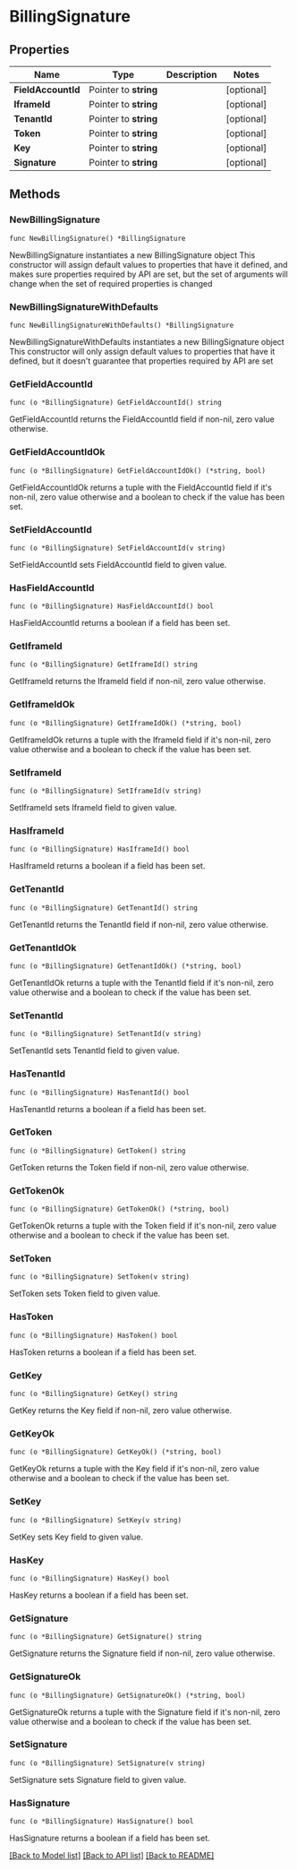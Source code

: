 # BillingSignature

## Properties

Name | Type | Description | Notes
------------ | ------------- | ------------- | -------------
**FieldAccountId** | Pointer to **string** |  | [optional] 
**IframeId** | Pointer to **string** |  | [optional] 
**TenantId** | Pointer to **string** |  | [optional] 
**Token** | Pointer to **string** |  | [optional] 
**Key** | Pointer to **string** |  | [optional] 
**Signature** | Pointer to **string** |  | [optional] 

## Methods

### NewBillingSignature

`func NewBillingSignature() *BillingSignature`

NewBillingSignature instantiates a new BillingSignature object
This constructor will assign default values to properties that have it defined,
and makes sure properties required by API are set, but the set of arguments
will change when the set of required properties is changed

### NewBillingSignatureWithDefaults

`func NewBillingSignatureWithDefaults() *BillingSignature`

NewBillingSignatureWithDefaults instantiates a new BillingSignature object
This constructor will only assign default values to properties that have it defined,
but it doesn't guarantee that properties required by API are set

### GetFieldAccountId

`func (o *BillingSignature) GetFieldAccountId() string`

GetFieldAccountId returns the FieldAccountId field if non-nil, zero value otherwise.

### GetFieldAccountIdOk

`func (o *BillingSignature) GetFieldAccountIdOk() (*string, bool)`

GetFieldAccountIdOk returns a tuple with the FieldAccountId field if it's non-nil, zero value otherwise
and a boolean to check if the value has been set.

### SetFieldAccountId

`func (o *BillingSignature) SetFieldAccountId(v string)`

SetFieldAccountId sets FieldAccountId field to given value.

### HasFieldAccountId

`func (o *BillingSignature) HasFieldAccountId() bool`

HasFieldAccountId returns a boolean if a field has been set.

### GetIframeId

`func (o *BillingSignature) GetIframeId() string`

GetIframeId returns the IframeId field if non-nil, zero value otherwise.

### GetIframeIdOk

`func (o *BillingSignature) GetIframeIdOk() (*string, bool)`

GetIframeIdOk returns a tuple with the IframeId field if it's non-nil, zero value otherwise
and a boolean to check if the value has been set.

### SetIframeId

`func (o *BillingSignature) SetIframeId(v string)`

SetIframeId sets IframeId field to given value.

### HasIframeId

`func (o *BillingSignature) HasIframeId() bool`

HasIframeId returns a boolean if a field has been set.

### GetTenantId

`func (o *BillingSignature) GetTenantId() string`

GetTenantId returns the TenantId field if non-nil, zero value otherwise.

### GetTenantIdOk

`func (o *BillingSignature) GetTenantIdOk() (*string, bool)`

GetTenantIdOk returns a tuple with the TenantId field if it's non-nil, zero value otherwise
and a boolean to check if the value has been set.

### SetTenantId

`func (o *BillingSignature) SetTenantId(v string)`

SetTenantId sets TenantId field to given value.

### HasTenantId

`func (o *BillingSignature) HasTenantId() bool`

HasTenantId returns a boolean if a field has been set.

### GetToken

`func (o *BillingSignature) GetToken() string`

GetToken returns the Token field if non-nil, zero value otherwise.

### GetTokenOk

`func (o *BillingSignature) GetTokenOk() (*string, bool)`

GetTokenOk returns a tuple with the Token field if it's non-nil, zero value otherwise
and a boolean to check if the value has been set.

### SetToken

`func (o *BillingSignature) SetToken(v string)`

SetToken sets Token field to given value.

### HasToken

`func (o *BillingSignature) HasToken() bool`

HasToken returns a boolean if a field has been set.

### GetKey

`func (o *BillingSignature) GetKey() string`

GetKey returns the Key field if non-nil, zero value otherwise.

### GetKeyOk

`func (o *BillingSignature) GetKeyOk() (*string, bool)`

GetKeyOk returns a tuple with the Key field if it's non-nil, zero value otherwise
and a boolean to check if the value has been set.

### SetKey

`func (o *BillingSignature) SetKey(v string)`

SetKey sets Key field to given value.

### HasKey

`func (o *BillingSignature) HasKey() bool`

HasKey returns a boolean if a field has been set.

### GetSignature

`func (o *BillingSignature) GetSignature() string`

GetSignature returns the Signature field if non-nil, zero value otherwise.

### GetSignatureOk

`func (o *BillingSignature) GetSignatureOk() (*string, bool)`

GetSignatureOk returns a tuple with the Signature field if it's non-nil, zero value otherwise
and a boolean to check if the value has been set.

### SetSignature

`func (o *BillingSignature) SetSignature(v string)`

SetSignature sets Signature field to given value.

### HasSignature

`func (o *BillingSignature) HasSignature() bool`

HasSignature returns a boolean if a field has been set.


[[Back to Model list]](../README.md#documentation-for-models) [[Back to API list]](../README.md#documentation-for-api-endpoints) [[Back to README]](../README.md)


